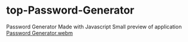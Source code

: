 # top-Password-Generator
Password Generator Made with Javascript 
Small preview of application
[Password Generator.webm](https://user-images.githubusercontent.com/76454677/183002867-c6b69946-4159-4b3c-bce8-c450d1f02320.webm)
